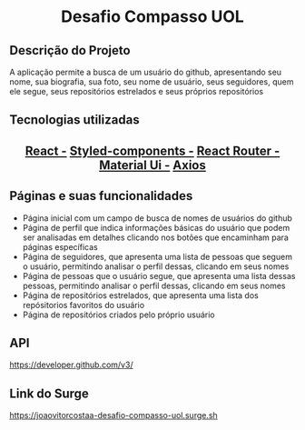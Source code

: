 <h1 align="center"> Desafio Compasso UOL </h1>

## Descrição do Projeto
<p> A aplicação permite a busca de um usuário do github, apresentando seu nome, sua biografia, sua foto, seu nome de usuário, seus seguidores, quem ele segue, seus repositórios estrelados e seus próprios repositórios </p>

## Tecnologias utilizadas
<h2 align="center">
    <a href="https://pt-br.reactjs.org/">React -</a>
    <a href="https://styled-components.com/">Styled-components -</a>
    <a href="https://reactrouter.com/web/guides/quick-start">React Router -</a>
    <a href="https://material-ui.com/pt/"> Material Ui -</a>
    <a href="https://www.npmjs.com/package/axios"> Axios </a>
</h2>

## Páginas e suas funcionalidades
<ul> 
   <li>Página inicial com um campo de busca de nomes de usuários do github</li>
   <li>Página de perfil que indica informações básicas do usuário que podem ser analisadas em detalhes clicando nos botões que encaminham para páginas específicas</li>
   <li>Página de seguidores, que apresenta uma lista de pessoas que seguem o usuário, permitindo analisar o perfil dessas, clicando em seus nomes</li>
   <li>Página de pessoas que o usuário segue, que apresenta uma lista dessas pessoas, permitindo analisar o perfil dessas, clicando em seus nomes</li>
   <li>Página de repositórios estrelados, que apresenta uma lista dos repósitorios favoritos do usuário </li>
   <li>Página de repositórios criados pelo próprio usuário</li>
</ul>

## API
<a> https://developer.github.com/v3/ </a>

## Link do Surge

<a> https://joaovitorcostaa-desafio-compasso-uol.surge.sh</a>
